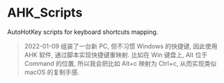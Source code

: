 # AHK_Scripts
AutoHotKey scripts for keyboard shortcuts mapping.

> 2022-01-09
> 组装了一台新 PC, 但不习惯 Windows 的快捷键, 因此使用 AHK 软件, 通过脚本实现快捷键重映射.
> 比如在 Win 键盘上, Alt 位于 Command 的位置, 所以我会把比如 Alt+c 映射为 Ctrl+c, 从而实现类似 macOS 的复制手感.
